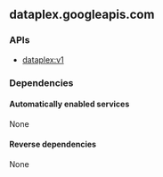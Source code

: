 ## dataplex.googleapis.com

### APIs

* [ dataplex:v1 ]( https://dataplex.googleapis.com/$discovery/rest?version=v1 )

### Dependencies

#### Automatically enabled services

None

#### Reverse dependencies

None
